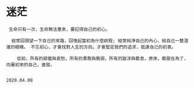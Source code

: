 # 迷茫

     生命只有一次，生命無法重來，要記得自己的初心。 ‌          

      經常回頭望一下自己的來路，回憶起當初為什麼啟程; 經常純淨自己的內心，給自己一雙澄澈的眼睛。 不忘初心，才會找對人生的方向，才會堅定我們的追求，抵達自己的初衷。 ‌ 

        從前，所有的甜蜜與哀愁，所有的勇敢與脆弱，所有的跋涉與歇息，原來，都是在為了，向著初來的自己，進發。 ‌

                                                                                                                                                                   2020.04.08

